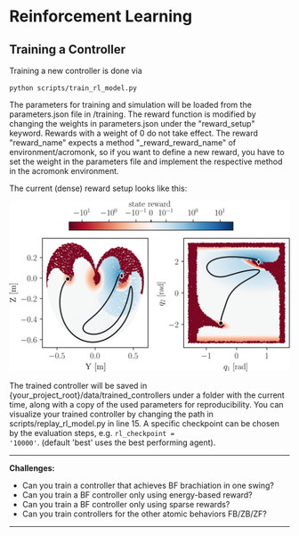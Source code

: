 # Reinforcement Learning
## Training a Controller
Training a new controller is done via

    python scripts/train_rl_model.py

The parameters for training and simulation will be loaded from 
the parameters.json file in /training. The reward function 
is modified by changing the weights in parameters.json under the 
"reward_setup" keyword. Rewards with a weight of 0 do not 
take effect. The reward "reward_name" expects a method 
"_reward_reward_name" of environment/acromonk, so if you want to 
define a new reward, you have to set the weight in the parameters
file and implement the respective method in the acromonk 
environment. 

The current (dense) reward setup looks like this:

<div align="center">
<img width="600" src="../../../../../hardware/images/reward_visualization_modified_smaller_YZ.png" />
</div>

The trained controller will be saved in 
{your_project_root}/data/trained_controllers under a folder with 
the current time, along with a copy of the used 
parameters for reproducibility. You can visualize your trained 
controller by changing the path in scripts/replay_rl_model.py in line 15. 
A specific checkpoint can be chosen by the evaluation 
steps, e.g. 
<code>rl_checkpoint = '10000'</code>. 
(default 'best' uses the best performing agent). 

---
**Challenges:**
- Can you train a controller that achieves BF brachiation in one swing?
- Can you train a BF controller only using energy-based reward?
- Can you train a BF controller only using sparse rewards?
- Can you train controllers for the other atomic behaviors FB/ZB/ZF?
---